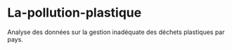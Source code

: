 # La-pollution-plastique
Analyse des données sur la gestion inadéquate des déchets plastiques par pays.
